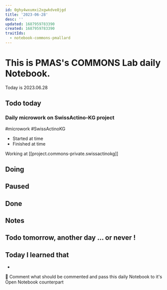 ```yaml
---
id: 0ghy4wxumxi2xgwkdve8jgd
title: '2023-06-28'
desc: ''
updated: 1687959783390
created: 1687959783390
traitIds:
  - notebook-commons-pmallard
---
```


# This is PMAS's COMMONS Lab daily Notebook.

Today is 2023.06.28

## Todo today

###
###
### Daily microwork on SwissActino-KG project

#microwork #SwissActinoKG

- Started at time
- Finished at time

Working at [[project.commons-private.swissactinokg]]


## Doing

## Paused

## Done

## Notes

## Todo tomorrow, another day ... or never !
###
###
###

## Today I learned that

- 

📖 Comment what should be commented and pass this daily Notebook to it's Open Notebook counterpart